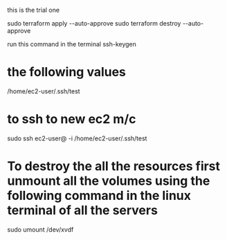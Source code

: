 this is the trial one 

sudo terraform apply --auto-approve
sudo terraform destroy --auto-approve


run this command in the terminal 
ssh-keygen
# the following values 
 /home/ec2-user/.ssh/test

 # to ssh to new ec2 m/c 
 sudo ssh ec2-user@<public-ip> -i /home/ec2-user/.ssh/test

 # To destroy the all the resources first unmount all the volumes using the following command in the linux terminal of all the servers
 sudo umount /dev/xvdf 

 